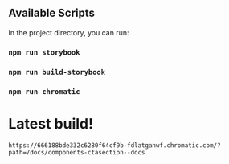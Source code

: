 ## Available Scripts

In the project directory, you can run:

### `npm run storybook`

### `npm run build-storybook`

### `npm run chromatic`


# Latest build!
`https://666188bde332c6280f64cf9b-fdlatganwf.chromatic.com/?path=/docs/components-ctasection--docs`